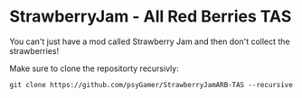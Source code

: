 # StrawberryJam - All Red Berries TAS

You can't just have a mod called Strawberry Jam and then don't collect the strawberries!

Make sure to clone the repositorty recursivly:

`git clone https://github.com/psyGamer/StrawberryJamARB-TAS --recursive`
